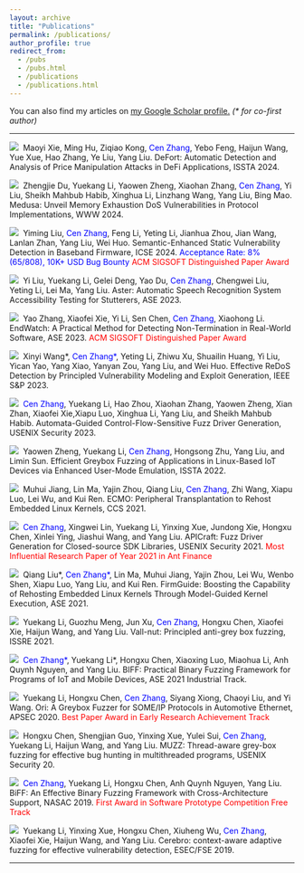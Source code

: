 ```yaml
---
layout: archive
title: "Publications"
permalink: /publications/
author_profile: true
redirect_from: 
  - /pubs
  - /pubs.html
  - /publications
  - /publications.html
---
```


You can also find my articles on <u><a href="{{author.googlescholar}}">my Google Scholar profile</a>.</u> <i>(* for co-first author)</i>

---

<p>
<a class="media" href="https://cenzhang.github.io/404.html" target="_blank"><img src="https://cenzhang.github.io/images/pdf.png"></a>&nbsp; Maoyi Xie, Ming Hu, Ziqiao Kong, <font color="blue">Cen Zhang</font>, Yebo Feng, Haijun Wang, Yue Xue, Hao Zhang, Ye Liu, Yang Liu. DeFort: Automatic Detection and Analysis of Price Manipulation Attacks in DeFi Applications, ISSTA 2024.
</p>

<p>
<a class="media" href="https://openreview.net/forum?id=uOwJEPtyOF" target="_blank"><img src="https://cenzhang.github.io/images/pdf.png"></a>&nbsp; Zhengjie Du, Yuekang Li, Yaowen Zheng, Xiaohan Zhang, <font color="blue">Cen Zhang</font>, Yi Liu, Sheikh Mahbub Habib, Xinghua Li, Linzhang Wang, Yang Liu, Bing Mao. Medusa: Unveil Memory Exhaustion DoS Vulnerabilities in Protocol Implementations, WWW 2024.
</p>

<p>
<a class="media" href="https://cenzhang.github.io/404.html" target="_blank"><img src="https://cenzhang.github.io/images/pdf.png"></a>&nbsp; Yiming Liu, <font color="blue">Cen Zhang</font>, Feng Li, Yeting Li, Jianhua Zhou, Jian Wang, Lanlan Zhan, Yang Liu, Wei Huo. Semantic-Enhanced Static Vulnerability Detection in Baseband Firmware, ICSE 2024. <font color="blue">Acceptance Rate: 8% (65/808), 10K+ USD Bug Bounty</font> <font color="red">ACM SIGSOFT Distinguished Paper Award</font>
</p>

<p>
<a class="media" href="https://cenzhang.github.io/404.html" target="_blank"><img src="https://cenzhang.github.io/images/pdf.png"></a>&nbsp; Yi Liu, Yuekang Li, Gelei Deng, Yao Du, <font color="blue">Cen Zhang</font>, Chengwei Liu, Yeting Li, Lei Ma, Yang Liu. Aster: Automatic Speech Recognition System Accessibility Testing for Stutterers, ASE 2023.
</p>

<p>
<a class="media" href="https://cenzhang.github.io/404.html" target="_blank"><img src="https://cenzhang.github.io/images/pdf.png"></a>&nbsp; Yao Zhang, Xiaofei Xie, Yi Li, Sen Chen, <font color="blue">Cen Zhang</font>, Xiaohong Li. EndWatch: A Practical Method for Detecting Non-Termination in Real-World Software, ASE 2023.
<font color="red">ACM SIGSOFT Distinguished Paper Award</font>
</p>

<p>
<a class="media" href="https://cenzhang.github.io/files/pubs/2023-ieeesp-rengar.pdf" target="_blank"><img src="https://cenzhang.github.io/images/pdf.png"></a>&nbsp; Xinyi Wang*, <font color="blue">Cen Zhang*</font>, Yeting Li, Zhiwu Xu, Shuailin Huang, Yi Liu, Yican Yao, Yang Xiao, Yanyan Zou, Yang Liu, and Wei Huo. Effective ReDoS Detection by Principled Vulnerability Modeling and Exploit Generation, IEEE S&P 2023.
</p>

<p>
<a class="media" href="https://www.usenix.org/conference/usenixsecurity23/presentation/zhang-cen" target="_blank"><img src="https://cenzhang.github.io/images/pdf.png"></a>&nbsp; <font color="blue">Cen Zhang</font>, Yuekang Li, Hao Zhou, Xiaohan Zhang, Yaowen Zheng, Xian Zhan, Xiaofei Xie,Xiapu Luo, Xinghua Li, Yang Liu, and Sheikh Mahbub Habib. Automata-Guided Control-Flow-Sensitive Fuzz Driver Generation, USENIX Security 2023.
</p>

<p>
<a class="media" href="https://cenzhang.github.io/files/pubs/2022-issta-equafl.pdf" target="_blank"><img src="https://cenzhang.github.io/images/pdf.png"></a>&nbsp; Yaowen Zheng, Yuekang Li, <font color="blue">Cen Zhang</font>, Hongsong Zhu, Yang Liu, and Limin Sun. Efficient Greybox Fuzzing of Applications in Linux-Based IoT Devices via Enhanced User-Mode Emulation, ISSTA 2022.
</p>

<p>
<a class="media" href="https://cenzhang.github.io/files/pubs/2021-ccs-ecmo.pdf" target="_blank"><img src="https://cenzhang.github.io/images/pdf.png"></a>&nbsp; Muhui Jiang, Lin Ma, Yajin Zhou, Qiang Liu, <font color="blue">Cen Zhang</font>, Zhi Wang, Xiapu Luo, Lei Wu, and Kui Ren. ECMO: Peripheral Transplantation to Rehost Embedded Linux Kernels, CCS 2021.
</p>

<p>
<a class="media" href="https://www.usenix.org/conference/usenixsecurity21/presentation/zhang-cen" target="_blank"><img src="https://cenzhang.github.io/images/pdf.png"></a>&nbsp; <font color="blue">Cen Zhang</font>, Xingwei Lin, Yuekang Li, Yinxing Xue, Jundong Xie, Hongxu Chen, Xinlei Ying, Jiashui Wang, and Yang Liu. APICraft: Fuzz Driver Generation for Closed-source SDK Libraries, USENIX Security 2021.
<font color="red">Most Influential Research Paper of Year 2021 in Ant Finance</font>
</p>

<p>
<a class="media" href="https://cenzhang.github.io/files/pubs/2021-ase-firmguide.pdf" target="_blank"><img src="https://cenzhang.github.io/images/pdf.png"></a>&nbsp; Qiang Liu*, <font color="blue">Cen Zhang*</font>, Lin Ma, Muhui Jiang, Yajin Zhou, Lei Wu, Wenbo Shen, Xiapu Luo, Yang Liu, and Kui Ren. FirmGuide: Boosting the Capability of Rehosting Embedded Linux Kernels Through Model-Guided Kernel Execution, ASE 2021.
</p>

<p>
<a class="media" href="https://cenzhang.github.io/404.html" target="_blank"><img src="https://cenzhang.github.io/images/pdf.png"></a>&nbsp; Yuekang Li, Guozhu Meng, Jun Xu, <font color="blue">Cen Zhang</font>, Hongxu Chen, Xiaofei Xie, Haijun Wang, and Yang Liu. Vall-nut: Principled anti-grey box fuzzing, ISSRE 2021.
</p>

<p>
<a class="media" href="https://cenzhang.github.io/404.html" target="_blank"><img src="https://cenzhang.github.io/images/pdf.png"></a>&nbsp; <font color="blue">Cen Zhang*</font>, Yuekang Li*, Hongxu Chen, Xiaoxing Luo, Miaohua Li, Anh Quynh Nguyen, and Yang Liu. BIFF: Practical Binary Fuzzing Framework for Programs of IoT and Mobile Devices, ASE 2021 Industrial Track.
</p>

<p>
<a class="media" href="https://cenzhang.github.io/404.html" target="_blank"><img src="https://cenzhang.github.io/images/pdf.png"></a>&nbsp; Yuekang Li, Hongxu Chen, <font color="blue">Cen Zhang</font>, Siyang Xiong, Chaoyi Liu, and Yi Wang. Ori: A Greybox Fuzzer for SOME/IP Protocols in Automotive Ethernet, APSEC 2020.
<font color="red">Best Paper Award in Early Research Achievement Track</font>
</p>

<p>
<a class="media" href="https://cenzhang.github.io/404.html" target="_blank"><img src="https://cenzhang.github.io/images/pdf.png"></a>&nbsp; Hongxu Chen, Shengjian Guo, Yinxing Xue, Yulei Sui, <font color="blue">Cen Zhang</font>, Yuekang Li, Haijun Wang, and Yang Liu. MUZZ: Thread-aware grey-box fuzzing for effective bug hunting in multithreaded programs, USENIX Security 20.
</p>

<p>
<a class="media" href="https://cenzhang.github.io/404.html" target="_blank"><img src="https://cenzhang.github.io/images/pdf.png"></a>&nbsp; <font color="blue">Cen Zhang</font>, Yuekang Li, Hongxu Chen, Anh Quynh Nguyen, Yang Liu. BiFF: An Effective Binary Fuzzing Framework with Cross-Architecture Support, NASAC 2019.
<font color="red">First Award in Software Prototype Competition Free Track</font>
</p>

<p>
<a class="media" href="https://cenzhang.github.io/404.html" target="_blank"><img src="https://cenzhang.github.io/images/pdf.png"></a>&nbsp; Yuekang Li, Yinxing Xue, Hongxu Chen, Xiuheng Wu, <font color="blue">Cen Zhang</font>, Xiaofei Xie, Haijun Wang, and Yang Liu. Cerebro: context-aware adaptive fuzzing for effective vulnerability detection, ESEC/FSE 2019.
</p>

---
